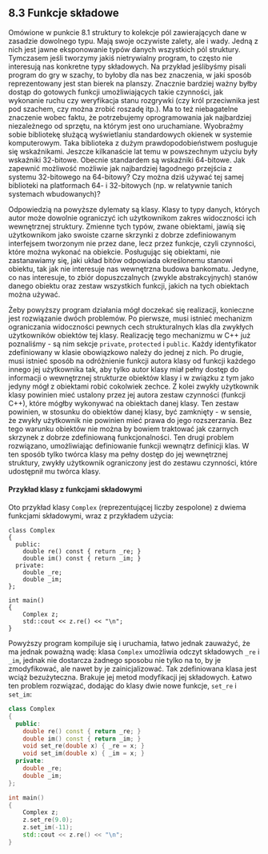 ## 8.3 Funkcje składowe

Omówione w punkcie 8.1 struktury to kolekcje pól zawierających dane w zasadzie dowolnego typu. Mają swoje oczywiste zalety, ale i wady. Jedną z nich jest jawne eksponowanie typów danych wszystkich pól struktury. Tymczasem jeśli tworzymy jakiś nietrywialny program, to często nie interesują nas konkretne typy składowych. Na przykład jeślibyśmy pisali program do gry w szachy, to byłoby dla nas bez znaczenia, w jaki sposób reprezentowany jest stan bierek na planszy. Znacznie bardziej ważny byłby dostąp do gotowych funkcji umożliwiających takie czynności, jak wykonanie ruchu czy weryfikacja stanu rozgrywki (czy król przeciwnika jest pod szachem, czy można zrobić roszadę itp.). Ma to też niebagatelne znaczenie wobec faktu, że potrzebujemy oprogramowania jak najbardziej niezależnego od sprzętu, na którym jest ono uruchamiane. Wyobraźmy sobie bibliotekę służącą wyświetlaniu standardowych okienek w systemie komputerowym. Taka biblioteka z dużym prawdopodobieństwem posługuje się wskaźnikami. Jeszcze kilkanaście lat temu w powszechnym użyciu były wskaźniki 32-bitowe. Obecnie standardem są wskaźniki 64-bitowe. Jak zapewnić możliwość możliwie jak najbardziej łagodnego przejścia z systemu 32-bitowego na 64-bitowy? Czy można dziś używać tej samej biblioteki na platformach 64- i 32-bitowych (np. w relatywnie tanich systemach wbudowanych)?

Odpowiedzią na powyższe dylematy są klasy. Klasy to typy danych, których autor może dowolnie ograniczyć ich użytkownikom zakres widoczności ich wewnętrznej struktury. Zmienne tych typów, zwane obiektami, jawią się użytkownikom jako swoiste czarne skrzynki z dobrze zdefiniowanym interfejsem tworzonym nie przez dane, lecz przez funkcje, czyli czynności, które można wykonać na obiekcie. Posługując się obiektami, nie zastanawiamy się, jaki układ bitów odpowiada określonemu stanowi obiektu, tak jak nie interesuje nas wewnętrzna budowa bankomatu. Jedyne, co nas interesuje, to zbiór dopuszczalnych (zwykle abstrakcyjnych) stanów danego obiektu oraz zestaw wszystkich funkcji, jakich na tych obiektach można używać. 

Żeby powyższy program działania mógł doczekać się realizacji, konieczne jest rozwiązanie dwóch problemów. Po pierwsze, musi istnieć mechanizm ograniczania widoczności pewnych cech strukturalnych klas dla zwykłych użytkowników obiektów tej klasy. Realizację tego mechanizmu w C++ już poznaliśmy - są nim sekcje `private`, `protected` i `public`. Każdy identyfikator zdefiniowany w klasie obowiązkowo należy do jednej  z nich. Po drugie, musi istnieć sposób na odróżnienie funkcji autora klasy od funkcji każdego innego jej użytkownika tak, aby tylko autor klasy miał pełny dostęp do informacji o wewnętrznej strukturze obiektów klasy i w związku z tym jako jedyny mógł z obiektami robić cokolwiek zechce. Z kolei zwykły  użytkownik klasy powinien mieć ustalony przez jej autora zestaw czynności (funkcji C++), które mógłby wykonywać na obiektach danej klasy. Ten zestaw powinien, w stosunku do obiektów danej klasy, być zamknięty - w sensie, że zwykły użytkownik nie powinien mieć prawa do jego rozszerzania. Bez tego warunku obiektów nie można by bowiem traktować jak czarnych skrzynek z dobrze zdefiniowaną funkcjonalności. Ten drugi problem rozwiązano, umożliwiając definiowanie funkcji wewnątrz definicji klas. W ten sposób tylko twórca klasy ma pełny dostęp do jej wewnętrznej struktury, zwykły użytkownik ograniczony jest do zestawu czynności, które udostępnił mu twórca klasy.  

#### Przykład klasy z funkcjami składowymi

Oto przykład klasy `Complex` (reprezentującej liczby zespolone) z dwiema funkcjami składowymi, wraz z przykładem użycia:

```
class Complex
{
  public:
    double re() const { return _re; }
    double im() const { return _im; }
  private:
    double _re;
    double _im;
};

int main()
{
    Complex z;
    std::cout << z.re() << "\n";
}
```

Powyższy program kompiluje się i uruchamia, łatwo jednak zauważyć, że ma jednak poważną wadę: klasa `Complex` umożliwia odczyt składowych `_re` i `_im`, jednak nie dostarcza żadnego sposobu nie tylko na to, by  je zmodyfikować, ale nawet by je zainicjalizować. Tak zdefiniowana klasa jest wciąż bezużyteczna. Brakuje jej metod modyfikacji jej składowych. Łatwo ten problem rozwiązać, dodając do klasy dwie nowe funkcje, `set_re` i `set_im`:

```c++   
class Complex
{
  public:
    double re() const { return _re; }
    double im() const { return _im; }
    void set_re(double x) { _re = x; }
    void set_im(double x) { _im = x; }
  private:
    double _re;
    double _im;
};

int main()
{
    Complex z;
    z.set_re(9.0);
    z.set_im(-11);
    std::cout << z.re() << "\n";
}
```



